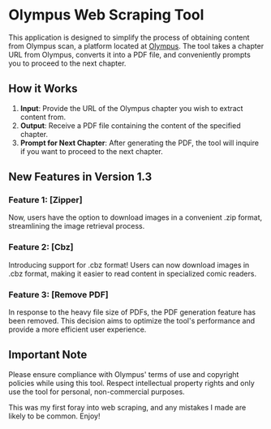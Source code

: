 # Olympus Web Scraping Tool

This application is designed to simplify the process of obtaining content from Olympus scan, a platform located at [Olympus](https://olympusvisor.com). The tool takes a chapter URL from Olympus, converts it into a PDF file, and conveniently prompts you to proceed to the next chapter.

## How it Works

1. **Input**: Provide the URL of the Olympus chapter you wish to extract content from.
2. **Output**: Receive a PDF file containing the content of the specified chapter.
3. **Prompt for Next Chapter**: After generating the PDF, the tool will inquire if you want to proceed to the next chapter.


## New Features in Version 1.3

### Feature 1: [Zipper]

Now, users have the option to download images in a convenient .zip format, streamlining the image retrieval process.

### Feature 2: [Cbz]

Introducing support for .cbz format! Users can now download images in .cbz format, making it easier to read content in specialized comic readers.

### Feature 3: [Remove PDF]

In response to the heavy file size of PDFs, the PDF generation feature has been removed. This decision aims to optimize the tool's performance and provide a more efficient user experience.


## Important Note

Please ensure compliance with Olympus' terms of use and copyright policies while using this tool. Respect intellectual property rights and only use the tool for personal, non-commercial purposes.

This was my first foray into web scraping, and any mistakes I made are likely to be common. Enjoy!


